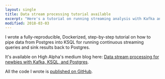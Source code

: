 ```yaml
---
layout: single
title: Data stream processing tutorial available
excerpt: "Here's a tutorial on running streaming analysis with Kafka and KSQL."
modified: 2018-03-03
---
```


I wrote a fully-reproducible, Dockerized, step-by-step tutorial
on how to pipe data from Postgres into KSQL for running continuous streaming
queries and sink results back to Postgres.

It's available on High Alpha's medium blog here:
[Data stream processing for newbies with Kafka, KSQL, and Postgres](https://medium.com/high-alpha/data-stream-processing-for-newbies-with-kafka-ksql-and-postgres-c30309cfaaf8).

All the code I wrote is [published on GitHub](https://github.com/mtpatter/postgres-kafka-demo). 
